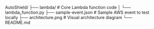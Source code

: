 AutoShield/
├── lambda/                  # Core Lambda function code
│   └── lambda_function.py
├── sample-event.json        # Sample AWS event to test locally
├── architecture.png         # Visual architecture diagram
└── README.md
